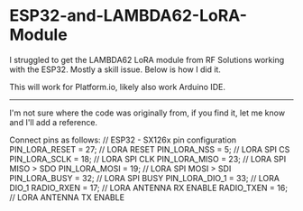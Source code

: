 # ESP32-and-LAMBDA62-LoRA-Module

I struggled to get the LAMBDA62 LoRA module from RF Solutions working with the ESP32. Mostly a skill issue. Below is how I did it.

This will work for Platform.io, likely also work Arduino IDE.

---

I'm not sure where the code was originally from, if you find it, let me know and I'll add a reference.

Connect pins as follows:
// ESP32 - SX126x pin configuration
PIN_LORA_RESET = 27;	 // LORA RESET
PIN_LORA_NSS = 5;	 // LORA SPI CS
PIN_LORA_SCLK = 18;	 // LORA SPI CLK
PIN_LORA_MISO = 23;	 // LORA SPI MISO > SDO
PIN_LORA_MOSI = 19;	 // LORA SPI MOSI > SDI
PIN_LORA_BUSY = 32;	 // LORA SPI BUSY 
PIN_LORA_DIO_1 = 33; // LORA DIO_1
RADIO_RXEN = 17;	 // LORA ANTENNA RX ENABLE
RADIO_TXEN = 16;	 // LORA ANTENNA TX ENABLE

